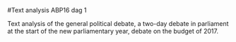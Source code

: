 #Text analysis ABP16 dag 1

Text analysis of the general political debate, a two-day debate in parliament at the start of the new parliamentary year, debate on the budget of 2017.
